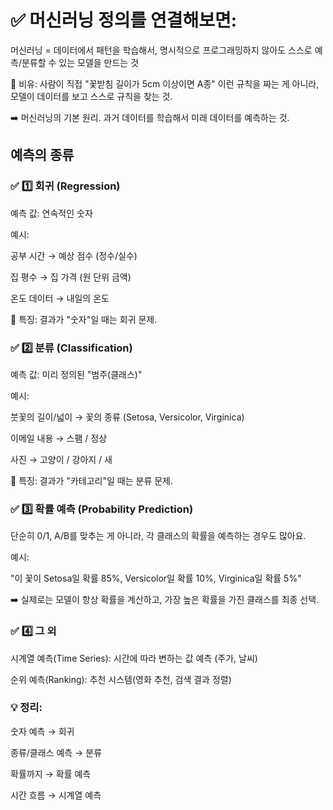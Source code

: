 # ✅ 머신러닝 정의를 연결해보면:
머신러닝 = 데이터에서 패턴을 학습해서, 명시적으로 프로그래밍하지 않아도 스스로 예측/분류할 수 있는 모델을 만드는 것

📌 비유:
사람이 직접 "꽃받침 길이가 5cm 이상이면 A종" 이런 규칙을 짜는 게 아니라, 모델이 데이터를 보고 스스로 규칙을 찾는 것.

➡️  머신러닝의 기본 원리. 과거 데이터를 학습해서 미래 데이터를 예측하는 것.

## 예측의 종류

### ✅ 1️⃣ 회귀 (Regression)
예측 값: 연속적인 숫자

예시:

공부 시간 → 예상 점수 (정수/실수)

집 평수 → 집 가격 (원 단위 금액)

온도 데이터 → 내일의 온도

📌 특징:
결과가 "숫자"일 때는 회귀 문제.

### ✅ 2️⃣ 분류 (Classification)
예측 값: 미리 정의된 "범주(클래스)"

예시:

붓꽃의 길이/넓이 → 꽃의 종류 (Setosa, Versicolor, Virginica)

이메일 내용 → 스팸 / 정상

사진 → 고양이 / 강아지 / 새

📌 특징:
결과가 "카테고리"일 때는 분류 문제.

### ✅ 3️⃣ 확률 예측 (Probability Prediction)
단순히 0/1, A/B를 맞추는 게 아니라, 각 클래스의 확률을 예측하는 경우도 많아요.

예시:

"이 꽃이 Setosa일 확률 85%, Versicolor일 확률 10%, Virginica일 확률 5%"

➡️ 실제로는 모델이 항상 확률을 계산하고, 가장 높은 확률을 가진 클래스를 최종 선택.

### ✅ 4️⃣ 그 외
시계열 예측(Time Series): 시간에 따라 변하는 값 예측 (주가, 날씨)

순위 예측(Ranking): 추천 시스템(영화 추천, 검색 결과 정렬)

### 💡 정리:

숫자 예측 → 회귀

종류/클래스 예측 → 분류

확률까지 → 확률 예측

시간 흐름 → 시계열 예측